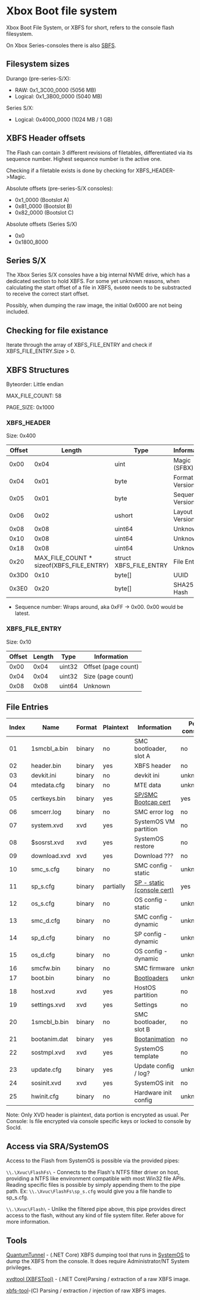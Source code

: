 <!-- TITLE: Xbox Boot File System -->
<!-- SUBTITLE: Xbox boot file system (XBFS) on eMMC -->

# Xbox Boot file system
Xbox Boot File System, or XBFS for short, refers to the console flash
filesystem.

On Xbox Series-consoles there is also [SBFS](southbridge-file-system.md).

## Filesystem sizes

Durango (pre-series-S/X):

- RAW: 0x1_3C00_0000 (5056 MB)
- Logical: 0x1_3B00_0000 (5040 MB)

Series S/X:

- Logical: 0x4000_0000 (1024 MB / 1 GB)


## XBFS Header offsets

The Flash can contain 3 different revisions of filetables,
differentiated via its sequence number. Highest sequence number is the
active one.

Checking if a filetable exists is done by checking for
XBFS_HEADER-\>Magic.

Absolute offsets (pre-series-S/X consoles):

- 0x1_0000 (Bootslot A)
- 0x81_0000 (Bootslot B)
- 0x82_0000 (Bootslot C)

Absolute offsets (Series S/X)

- 0x0
- 0x1800_8000

## Series S/X

The Xbox Series S/X consoles have a big internal NVME drive, which has a dedicated section to hold XBFS.
For some yet unknown reasons, when calculating the start offset of a file in XBFS, `0x6000` needs to be substracted to
receive the correct start offset.

Possibly, when dumping the raw image, the initial 0x6000 are not being included.
## Checking for file existance

Iterate through the array of XBFS_FILE_ENTRY and check if
XBFS_FILE_ENTRY.Size \> 0.

## XBFS Structures

Byteorder: Little endian

MAX_FILE_COUNT: 58

PAGE_SIZE: 0x1000

### XBFS_HEADER

Size: 0x400

| Offset | Length                                    | Type                   | Information        |
| ------ | ----------------------------------------- | ---------------------- | ------------------ |
| 0x00   | 0x04                                      | uint                   | Magic (SFBX)       |
| 0x04   | 0x01                                      | byte                   | Format Version     |
| 0x05   | 0x01                                      | byte                   | Sequence Version\* |
| 0x06   | 0x02                                      | ushort                 | Layout Version     |
| 0x08   | 0x08                                      | uint64                 | Unknown            |
| 0x10   | 0x08                                      | uint64                 | Unknown            |
| 0x18   | 0x08                                      | uint64                 | Unknown            |
| 0x20   | MAX_FILE_COUNT \* sizeof(XBFS_FILE_ENTRY) | struct XBFS_FILE_ENTRY | File Entries       |
| 0x3D0  | 0x10                                      | byte\[\]               | UUID               |
| 0x3E0  | 0x20                                      | byte\[\]               | SHA256 Hash        |

  - Sequence number: Wraps around, aka 0xFF -\> 0x00. 0x00 would be
    latest.

### XBFS_FILE_ENTRY

Size: 0x10

| Offset | Length | Type   | Information         |
| ------ | ------ | ------ | ------------------- |
| 0x00   | 0x04   | uint32 | Offset (page count) |
| 0x04   | 0x04   | uint32 | Size (page count)   |
| 0x08   | 0x08   | uint64 | Unknown             |

## File Entries

| Index | Name         | Format | Plaintext | Information                                               | Per console |
| ----- | ------------ | ------ | --------- | --------------------------------------------------------- | ----------- |
| 01    | 1smcbl_a.bin | binary | no        | SMC bootloader, slot A                                    | no          |
| 02    | header.bin   | binary | yes       | XBFS header                                               | no          |
| 03    | devkit.ini   | binary | no        | devkit ini                                                | unknown     |
| 04    | mtedata.cfg  | binary | no        | MTE data                                                  | unknown     |
| 05    | certkeys.bin | binary | yes       | [SP/SMC Bootcap cert](../security/certificates.md)        | yes         |
| 06    | smcerr.log   | binary | no        | SMC error log                                             | no          |
| 07    | system.xvd   | xvd    | yes       | SystemOS VM partition                                     | no          |
| 08    | $sosrst.xvd  | xvd    | yes       | SystemOS restore                                          | no          |
| 09    | download.xvd | xvd    | yes       | Download     ???                                          | no          |
| 10    | smc_s.cfg    | binary | no        | SMC config - static                                       | unknown     |
| 11    | sp_s.cfg     | binary | partially | [SP - static (console cert)](../security/certificates.md) | yes         |
| 12    | os_s.cfg     | binary | no        | OS config - static                                        | unknown     |
| 13    | smc_d.cfg    | binary | no        | SMC config - dynamic                                      | unknown     |
| 14    | sp_d.cfg     | binary | no        | SP config - dynamic                                       | unknown     |
| 15    | os_d.cfg     | binary | no        | OS config - dynamic                                       | unknown     |
| 16    | smcfw.bin    | binary | no        | SMC firmware                                              | unknown     |
| 17    | boot.bin     | binary | no        | [Bootloaders](../boot/bootloaders.md)                     | unknown     |
| 18    | host.xvd     | xvd    | yes       | HostOS partition                                          | no          |
| 19    | settings.xvd | xvd    | yes       | Settings                                                  | no          |
| 20    | 1smcbl_b.bin | binary | no        | SMC bootloader, slot B                                    | no          |
| 21    | bootanim.dat | binary | yes       | [Bootanimation](../boot/bootanimation.md)                 | no          |
| 22    | sostmpl.xvd  | xvd    | yes       | SystemOS template                                         | no          |
| 23    | update.cfg   | binary | yes       | Update config / log?                                      | unknown     |
| 24    | sosinit.xvd  | xvd    | yes       | SystemOS init                                             | no          |
| 25    | hwinit.cfg   | binary | no        | Hardware init config                                      | unknown     |

Note: Only XVD header is plaintext, data portion is encrypted as usual.
Per Console: Is file encrypted via console specific keys or locked to console by SocId.

## Access via SRA/SystemOS

Access to the Flash from SystemOS is possible via the provided pipes:

`\\.\Xvuc\FlashFs\` - Connects to the Flash's NTFS filter driver on host, providing a NTFS like environment compatible with most Win32 file APIs. Reading specific files is possible by simply appending them to the pipe path. Ex: `\\.\Xvuc\FlashFs\sp_s.cfg` would give you a file handle to sp_s.cfg. 

`\\.\Xvuc\Flash\` - Unlike the filtered pipe above, this pipe provides direct access to the flash, without any kind of file system filter. Refer above for more information. 

## Tools

[QuantumTunnel](https://github.com/XboxOneResearch/QuantumTunnel) - (.NET Core) XBFS dumping tool that runs in [SystemOS](../operating-system/xbox-operating-system.md#system) to dump the XBFS from the console. It does require Administrator/NT System privileges.

[xvdtool (XBFSTool)](https://github.com/emoose/xvdtool) - (.NET Core)Parsing / extraction of a raw XBFS image.

[xbfs-tool](https://github.com/RetroTechCorner/xbfs-tool)-(C) Parsing / extraction / injection of raw XBFS images.
